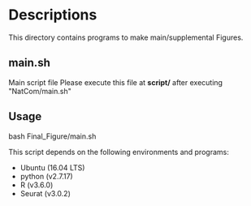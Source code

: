 # Descriptions

This directory contains programs to make main/supplemental Figures.

## main.sh
Main script file
Please execute this file at **script/** after executing "NatCom/main.sh"

## Usage
bash Final_Figure/main.sh


This script depends on the following environments and programs:
* Ubuntu (16.04 LTS)
* python (v2.7.17)
* R (v3.6.0)
* Seurat (v3.0.2)

